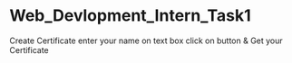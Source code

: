 # Web_Devlopment_Intern_Task1
Create Certificate
enter your name on text box 
click on button & Get your Certificate

